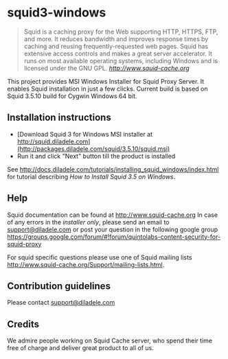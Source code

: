 squid3-windows
==============

> Squid is a caching proxy for the Web supporting HTTP, HTTPS, FTP, and more. It reduces bandwidth and improves response times by caching and reusing frequently-requested web pages. Squid has extensive access controls and makes a great server accelerator. It runs on most available operating systems, including Windows and is licensed under the GNU GPL.
> <cite> <http://www.squid-cache.org>

This project provides MSI Windows Installer for Squid Proxy Server. It enables Squid installation in just a few clicks. Current build is based on Squid 3.5.10 build for Cygwin Windows 64 bit.

**Installation instructions**
-----------------------------
* [Download Squid 3 for Windows MSI installer at http://squid.diladele.com](http://packages.diladele.com/squid/3.5.10/squid.msi) 
* Run it and click "Next" button till the product is installed

See http://docs.diladele.com/tutorials/installing_squid_windows/index.html for tutorial describing *How to Install Squid 3.5 on Windows*.

**Help**
--------

Squid documentation can be found at http://www.squid-cache.org
In case of any errors in the *installer only*, please send an email to support@diladele.com or post your question in the following google group https://groups.google.com/forum/#!forum/quintolabs-content-security-for-squid-proxy

For squid specific questions please use one of Squid mailing lists http://www.squid-cache.org/Support/mailing-lists.html.

**Contribution guidelines**
---------------------------
Please contact support@diladele.com

**Credits**
-----------
We admire people working on Squid Cache server, who spend their time free of charge and deliver great product to all of us.